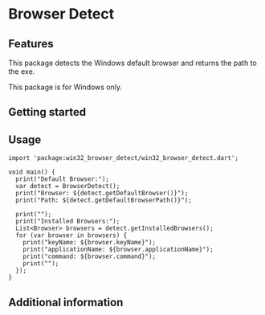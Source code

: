 # Browser Detect

## Features

This package detects the Windows default browser and returns the path to the exe.

This package is for Windows only.

## Getting started

## Usage

```
import 'package:win32_browser_detect/win32_browser_detect.dart';

void main() {
  print("Default Browser:");
  var detect = BrowserDetect();
  print("Browser: ${detect.getDefaultBrowser()}");
  print("Path: ${detect.getDefaultBrowserPath()}");

  print("");
  print("Installed Browsers:");
  List<Browser> browsers = detect.getInstalledBrowsers();
  for (var browser in browsers) {
    print("keyName: ${browser.keyName}");
    print("applicationName: ${browser.applicationName}");
    print("command: ${browser.command}");
    print("");
  });
}
```

## Additional information
